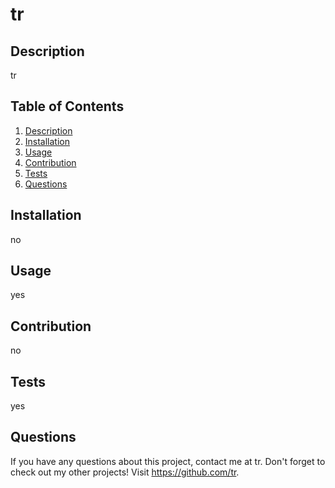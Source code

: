 # tr

## Description

tr

## Table of Contents

1. [Description](#description)
2. [Installation](#installation)
3. [Usage](#usage)
4. [Contribution](#contribution)
5. [Tests](#tests)
6. [Questions](#questions)

## Installation

no

## Usage

yes

## Contribution

no

## Tests

yes

## Questions

If you have any questions about this project, contact me at tr.
Don't forget to check out my other projects! Visit https://github.com/tr.

